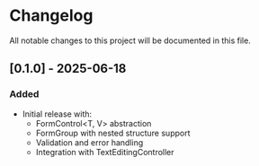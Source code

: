 # Changelog

All notable changes to this project will be documented in this file.

## [0.1.0] - 2025-06-18
### Added
- Initial release with:
  - FormControl<T, V> abstraction
  - FormGroup<T> with nested structure support
  - Validation and error handling
  - Integration with TextEditingController